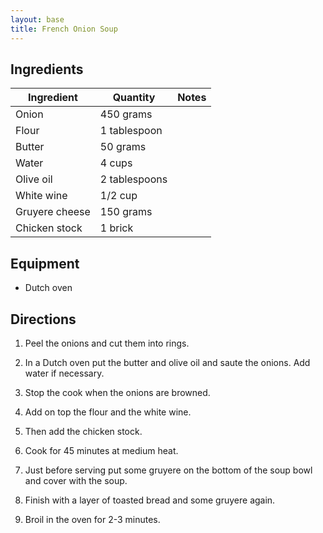 ```yaml
---
layout: base
title: French Onion Soup
---
```

## Ingredients

Ingredient | Quantity | Notes
---|---|---
Onion | 450 grams |
Flour | 1 tablespoon |
Butter | 50 grams |
Water | 4 cups |
Olive oil | 2 tablespoons |
White wine | 1/2 cup |
Gruyere cheese | 150 grams |
Chicken stock | 1 brick |

## Equipment

* Dutch oven

## Directions

1. Peel the onions and cut them into rings.

1. In a Dutch oven put the butter and olive oil and saute the onions. Add water if necessary.

1. Stop the cook when the onions are browned.

1. Add on top the flour and the white wine.

1. Then add the chicken stock.

1. Cook for 45 minutes at medium heat.

1. Just before serving put some gruyere on the bottom of the soup bowl and cover with the soup.

1. Finish with a layer of toasted bread and some gruyere again.

1. Broil in the oven for 2-3 minutes.
